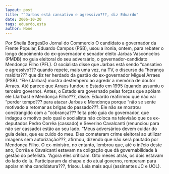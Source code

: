 ```yaml
---
layout: post
title: "“Jarbas está cansativo e agressivo???, diz Eduardo"
date: 2006-10-20
tags: eduardo,esta
author: None
---
```

Por Sheila BorgesDo Jornal do Commercio
O candidato a governador da Frente Popular, Eduardo Campos (PSB), usou a ironia, ontem, para rebater o longo depoimento do ex-governador e senador eleito Jarbas Vasconcelos (PMDB) no guia eleitoral do seu adversário, o governador-candidato Mendonça Filho (PFL). 
O socialista disse que Jarbas está sendo “cansativo e agressivo??? quando repete, mais uma vez, na TV, o discurso da “herança maldita??? que diz ter herdado da gestão do ex-governador Miguel Arraes (PSB). 
“Ele (Jarbas) mostra destempero ao agredir a memória de doutor Arraes. Até parece que Arraes fundou o Estado em 1995 (quando assumiu o terceiro governo). Antes, o Estado era governado pelas forças que apóiam ele (Jarbas) e Mendonça Filho???, disse. 
Eduardo reafirmou que não vai “perder tempo??? para atacar Jarbas e Mendonça porque “não se sente motivado a retomar as brigas do passado???. 
Ele não se mostrou constrangido com a “cobrança??? feita pelo guia do governador, que indagou o motivo pelo qual o socialista não coloca na televisão que os ex-deputados Pedro Corrêa (cassado) e Severino Cavalcanti (renunciou para não ser cassado) estão ao seu lado. 
“Meus adversários devem cuidar do guia deles, que eu cuido do meu. Eles cometeram crime eleitoral ao utilizar imagens sem autorização???, afirmou, dizendo que não será pautado por Mendonça Filho. 
O ex-ministro, no entanto, lembrou que, até o in?cio deste ano, Corrêa e Cavalcanti estavam na coligação que dá governabilidade à gestão do pefelista. “Agora eles criticam. Oito meses atrás, os dois estavam do lado de lá. Participaram da chapa e do atual governo, romperam para apoiar minha candidatura???, frisou.
Leia mais aqui (assinantes JC e UOL). 